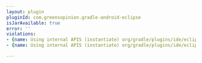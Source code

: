 ```yaml
---
layout: plugin
pluginId: com.greensopinion.gradle-android-eclipse
isJarAvailable: true
error: ''
violations:
- {name: Using internal APIS (instantiate) org/gradle/plugins/ide/eclipse/model/internal/FileReferenceFactory}
- {name: Using internal APIS (instantiate) org/gradle/plugins/ide/eclipse/model/internal/FileReferenceFactory}

---
```

